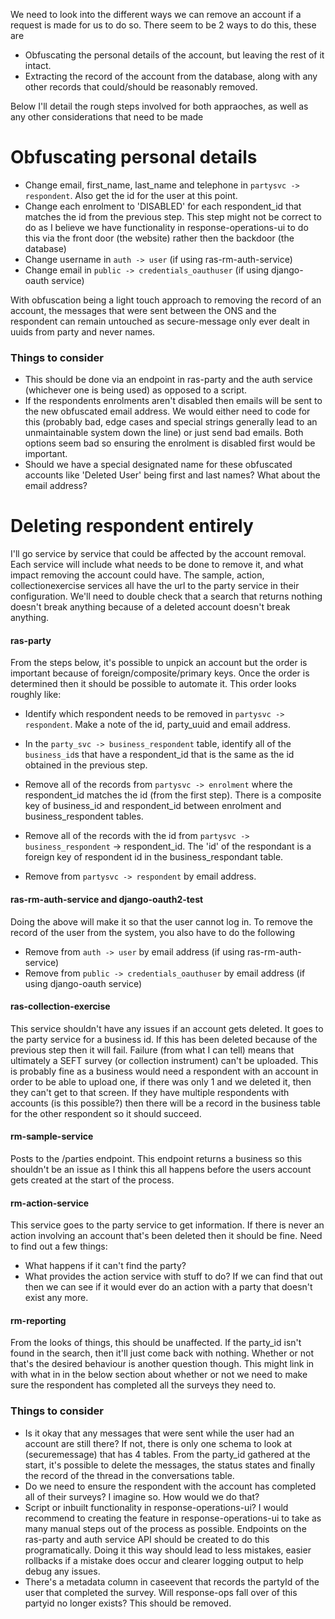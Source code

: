 We need to look into the different ways we can remove an account if a request is made for us to do so.
There seem to be 2 ways to do this, these are
  - Obfuscating the personal details of the account, but leaving the rest of it intact.
  - Extracting the record of the account from the database, along with any other records that could/should be reasonably removed.

Below I'll detail the rough steps involved for both appraoches, as well as any other considerations that need to be made

# Obfuscating personal details
  - Change email, first_name, last_name and telephone in `partysvc -> respondent`.  Also get the id for the user at this point.
  - Change each enrolment to 'DISABLED' for each respondent_id that matches the id from the previous step.  This step might not be correct to do as I believe we have functionality
  in response-operations-ui to do this via the front door (the website) rather then the backdoor (the database)
  - Change username in `auth -> user` (if using ras-rm-auth-service)
  - Change email in `public -> credentials_oauthuser` (if using django-oauth service)

With obfuscation being a light touch approach to removing the record of an account, the messages that were sent between the ONS and the respondent can remain untouched as secure-message only ever dealt in uuids from party and never names.

### Things to consider
 - This should be done via an endpoint in ras-party and the auth service (whichever one is being used) as opposed to a script.
 - If the respondents enrolments aren't disabled then emails will be sent to the new obfuscated email address.  We would either need to code for this (probably bad, edge cases
 and special strings generally lead to an unmaintainable system down the line) or just send bad emails.  Both options seem bad so ensuring the enrolment is disabled first would be important.
 - Should we have a special designated name for these obfuscated accounts like 'Deleted User' being first and last names? What about the email address?

# Deleting respondent entirely

I'll go service by service that could be affected by the account removal.  Each service will include what needs to be done to remove it, and what impact removing the account could have. The sample, action, collectionexercise services all have the url to the party service in their configuration.  We'll need to double check that a search that returns nothing doesn't break anything because of a deleted account doesn't break anything.

#### ras-party
From the steps below, it's possible to unpick an account but the order is important because of foreign/composite/primary keys.  Once the order is determined then it should be possible to automate it.  This order looks roughly like:


  - Identify which respondent needs to be removed in `partysvc -> respondent`.  Make a note of the id, party_uuid and email address.
  - In the `party_svc -> business_respondent` table, identify all of the `business_id`s that have a respondent_id that is the same as the id obtained in the previous step.

   - Remove all of the records from `partysvc -> enrolment` where the respondent_id matches the id (from the first step).  There is a composite key of business_id and respondent_id between enrolment and business_respondent tables.
   - Remove all of the records with the id from `partysvc -> business_respondent` -> respondent_id. The 'id' of the respondant is a foreign key of respondent id in the business_respondant table.
   - Remove from `partysvc -> respondent` by email address.

#### ras-rm-auth-service and django-oauth2-test
Doing the above will make it so that the user cannot log in.  To remove the record of the user from the system, you also have to do the following
 - Remove from `auth -> user` by email address (if using ras-rm-auth-service)
- Remove from `public -> credentials_oauthuser` by email address (if using django-oauth service)

#### ras-collection-exercise
This service shouldn't have any issues if an account gets deleted. It goes to the party service for a business id.  If this has been deleted because of the previous step then it will fail.  Failure (from what I can tell) means that ultimately a SEFT survey (or collection instrument) can't be uploaded.  This is probably fine as a business would need a respondent with an account in order to be able to upload one, if there was only 1 and we deleted it, then they can't get to that screen.  If they have multiple respondents with accounts (is this possible?) then there will be a record in the business table for the other respondent so it should succeed.

#### rm-sample-service
Posts to the /parties endpoint.  This endpoint returns a business so this shouldn't be an issue as I think this all happens before the users account gets created at the start of the process.

#### rm-action-service
This service goes to the party service to get information.  If there is never an action involving an account that's been deleted then it should be fine.  Need to find out a few things:
  - What happens if it can't find the party?
  - What provides the action service with stuff to do?  If we can find that out then we can see if it would ever do an action with a party that doesn't exist any more. 

#### rm-reporting
From the looks of things, this should be unaffected.  If the party_id isn't found in the search, then it'll just come back with nothing.  Whether or not that's the desired behaviour is another question though.  This might link in with what in in the below section about whether or not we need to make sure the respondent has completed all the surveys they need to.

### Things to consider
 - Is it okay that any messages that were sent while the user had an account are still there?  If not, there is only one schema to look at (securemessage) that has 4 tables.   From the party_id gathered at the start, it's possible to delete the messages, the status states and finally the record of the thread in the conversations table.
 - Do we need to ensure the respondent with the account has completed all of their surveys?  I imagine so.  How would we do that?
 - Script or inbuilt functionality in response-operations-ui? I would recommend to creating the feature in response-operations-ui to take as many manual steps out of the process as possible.
 Endpoints on the ras-party and auth service API should be created to do this programatically.  Doing it this way should lead to less mistakes, easier rollbacks if a mistake does occur and clearer logging output to help debug any issues.
 - There's a metadata column in caseevent that records the partyId of the user that completed the survey. Will response-ops fall over of this partyid no longer exists? This should be removed.
